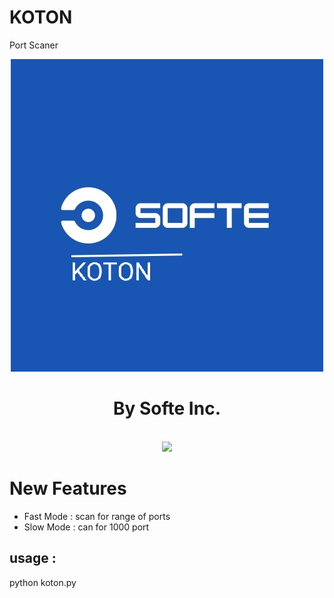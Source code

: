 # KOTON
Port  Scaner

<center>
<img src="/img/E.jpg">
<h1>By Softe Inc.</h1>
<br>
<img src="/img/I.jpg">
</center>

# New Features

- Fast Mode :
	scan for range of ports
- Slow Mode :
	can for 1000 port

## usage :

python koton.py 


